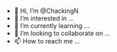 - 👋 Hi, I’m @ChackingN
- 👀 I’m interested in ...
- 🌱 I’m currently learning ...
- 💞️ I’m looking to collaborate on ...
- 📫 How to reach me ...

<!---
ChackingN/ChackingN is a ✨ special ✨ repository because its `README.md` (this file) appears on your GitHub profile.
You can click the Preview link to take a look at your changes.
--->
